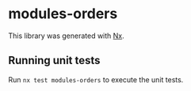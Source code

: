 # modules-orders

This library was generated with [Nx](https://nx.dev).

## Running unit tests

Run `nx test modules-orders` to execute the unit tests.
